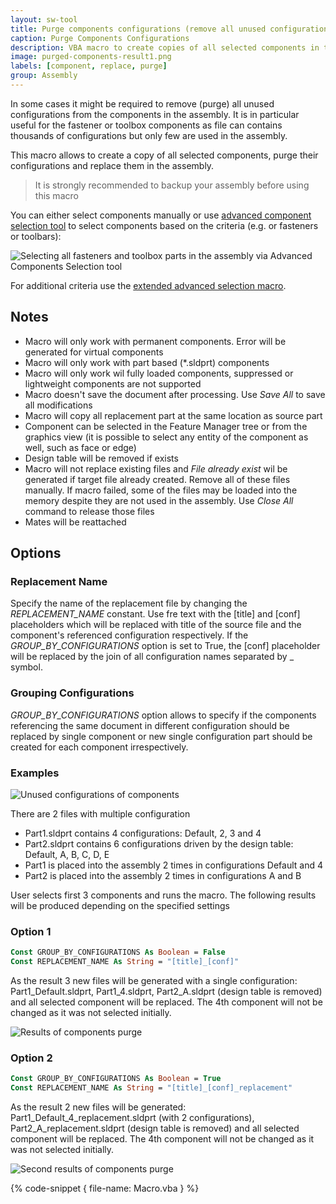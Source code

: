 ```yaml
---
layout: sw-tool
title: Purge components configurations (remove all unused configurations) from SOLIDWORKS assembly
caption: Purge Components Configurations
description: VBA macro to create copies of all selected components in the assembly and purge configurations in each of them
image: purged-components-result1.png
labels: [component, replace, purge]
group: Assembly
---
```

In some cases it might be required to remove (purge) all unused configurations from the components in the assembly. It is in particular useful for the fastener or toolbox components as file can contains thousands of configurations but only few are used in the assembly.

This macro allows to create a copy of all selected components, purge their configurations and replace them in the assembly.

> It is strongly recommended to backup your assembly before using this macro

You can either select components manually or use [advanced component selection tool](https://help.solidworks.com/2016/English/SolidWorks/sldworks/c_Advanced_Component_Selection_SWassy.htm) to select components based on the criteria (e.g. or fasteners or toolbars):

![Selecting all fasteners and toolbox parts in the assembly via Advanced Components Selection tool](advanced-component-selection.png)

For additional criteria use the [extended advanced selection macro](/solidworks-api/document/assembly/components/advanced-selection/).

## Notes

* Macro will only work with permanent components. Error will be generated for virtual components
* Macro will only work with part based (*.sldprt) components
* Macro will only work wil fully loaded components, suppressed or lightweight components are not supported
* Macro doesn't save the document after processing. Use *Save All* to save all modifications
* Macro will copy all replacement part at the same location as source part
* Component can be selected in the Feature Manager tree or from the graphics view (it is possible to select any entity of the component as well, such as face or edge)
* Design table will be removed if exists
* Macro will not replace existing files and *File already exist* wil be generated if target file already created. Remove all of these files manually. If macro failed, some of the files may be loaded into the memory despite they are not used in the assembly. Use *Close All* command to release those files
* Mates will be reattached

## Options

### Replacement Name

Specify the name of the replacement file by changing the *REPLACEMENT_NAME* constant. Use fre text with the \[title\] and \[conf\] placeholders which will be replaced with title of the source file and the component's referenced configuration respectively. If the *GROUP_BY_CONFIGURATIONS* option is set to True, the \[conf\] placeholder will be replaced by the join of all configuration names separated by _ symbol.

### Grouping Configurations

*GROUP_BY_CONFIGURATIONS* option allows to specify if the components referencing the same document in different configuration should be replaced by single component or new single configuration part should be created for each component irrespectively.

### Examples

![Unused configurations of components](components-configurations.png)

There are 2 files with multiple configuration

* Part1.sldprt contains 4 configurations: Default, 2, 3 and 4
* Part2.sldprt contains 6 configurations driven by the design table: Default, A, B, C, D, E
* Part1 is placed into the assembly 2 times in configurations Default and 4
* Part2 is placed into the assembly 2 times in configurations A and B

User selects first 3 components and runs the macro. The following results will be produced depending on the specified settings

### Option 1

~~~ vb
Const GROUP_BY_CONFIGURATIONS As Boolean = False
Const REPLACEMENT_NAME As String = "[title]_[conf]"
~~~

As the result 3 new files will be generated with a single configuration: Part1_Default.sldprt, Part1_4.sldprt, Part2_A.sldprt (design table is removed) and all selected component will be replaced. The 4th component will not be changed as it was not selected initially.

![Results of components purge](purged-components-result1.png)

### Option 2

~~~ vb
Const GROUP_BY_CONFIGURATIONS As Boolean = True
Const REPLACEMENT_NAME As String = "[title]_[conf]_replacement"
~~~

As the result 2 new files will be generated: Part1_Default_4_replacement.sldprt (with 2 configurations), Part2_A_replacement.sldprt (design table is removed) and all selected component will be replaced. The 4th component will not be changed as it was not selected initially.

![Second results of components purge](purged-components-result2.png)

{% code-snippet { file-name: Macro.vba } %}
